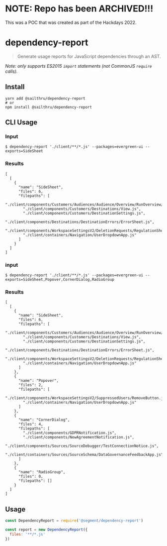 # NOTE: Repo has been ARCHIVED!!!

This was a POC that was created as part of the Hackdays 2022.

# dependency-report

> Generate usage reports for JavaScript dependencies through an AST.

_Note: only supports ES2015 `import` statements (not CommonJS `require` calls)._

## Install

```
yarn add @sailthru/dependency-report
# or
npm install @sailthru/dependency-report
```

## CLI Usage

### Input

```
$ dependency-report './client/**/*.js' --packages=evergreen-ui --exports=SideSheet
```

### Results

```
[
  [
    {
      "name": "SideSheet",
      "files": 6,
      "filepaths": [
        "./client/components/Customers/Audiences/Audience/Overview/RunOverview/index.js",
        "./client/components/Customers/Destinations/View.js",
        "./client/components/Customers/DestinationSettings.js",
        "./client/components/Destinations/DestinationErrors/ErrorSheet.js",
        "./client/components/WorkspaceSettingsV2/DeletionRequests/RegulationSheet.js",
        "./client/containers/Navigation/UserDropdownApp.js"
      ]
    }
  ]
]
```

### input

```
$ dependency-report './client/**/*.js' --packages=evergreen-ui --exports=SideSheet,Popover,CornerDialog,RadioGroup
```

### Results

```
[
  [
    {
      "name": "SideSheet",
      "files": 6,
      "filepaths": [
        "./client/components/Customers/Audiences/Audience/Overview/RunOverview/index.js",
        "./client/components/Customers/Destinations/View.js",
        "./client/components/Customers/DestinationSettings.js",
        "./client/components/Destinations/DestinationErrors/ErrorSheet.js",
        "./client/components/WorkspaceSettingsV2/DeletionRequests/RegulationSheet.js",
        "./client/containers/Navigation/UserDropdownApp.js"
      ]
    },
    {
      "name": "Popover",
      "files": 2,
      "filepaths": [
        "./client/components/WorkspaceSettingsV2/SuppressedUsers/RemoveButton.js",
        "./client/containers/Navigation/UserDropdownApp.js"
      ]
    },
    {
      "name": "CornerDialog",
      "files": 4,
      "filepaths": [
        "./client/components/GDPRNotification.js",
        "./client/components/NewAgreementNotification.js",
        "./client/components/Sources/SourceDebugger/TestConnectionNotice.js",
        "./client/containers/Sources/SourceSchema/DataGovernanceFeedbackApp.js"
      ]
    },
    {
      "name": "RadioGroup",
      "files": 0,
      "filepaths": []
    }
  ]
]
```

## Usage

```javascript
const DependencyReport = require('@segment/dependency-report')

const report = new DependencyReport({
  files: '**/*.js'
})
```
